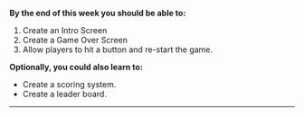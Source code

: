 **By the end of this week you should be able to:**
1. Create an Intro Screen
1. Create a Game Over Screen
1. Allow players to hit a button and re-start the game.

**Optionally, you could also learn to:**
* Create a scoring system.
* Create a leader board.
---
